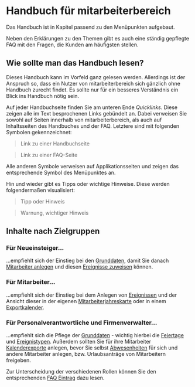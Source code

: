 # Handbuch für mitarbeiterbereich

Das Handbuch ist in Kapitel passend zu den Menüpunkten aufgebaut.

Neben den Erklärungen zu den Themen gibt es auch eine ständig gepflegte FAQ mit den Fragen, die Kunden am häufigsten stellen.

## Wie sollte man das Handbuch lesen?

Dieses Handbuch kann im Vorfeld ganz gelesen werden. Allerdings ist der Anspruch so, dass ein Nutzer von mitarbeiterbereich sich gänzlich ohne Handbuch zurecht findet. Es sollte nur für ein besseres Verständnis ein Blick ins Handbuch nötig sein.

Auf jeder Handbuchseite finden Sie am unteren Ende *Quicklinks*. Diese zeigen alle im Text besprochenen Links gebündelt an. Dabei verweisen Sie sowohl auf Seiten innerhalb von mitarbeiterbereich, als auch auf Inhaltsseiten des Handbuches und der FAQ. Letztere sind mit folgenden Symbolen gekennzeichnet:

> <i class="fa fa-book fa-fw"></i> Link zu einer Handbuchseite

> <i class="fa fa-question fa-fw"></i> Link zu einer FAQ-Seite

Alle anderen Symbole verweisen auf Applikationsseiten und zeigen das entsprechende Symbol des Menüpunktes an.

Hin und wieder gibt es Tipps oder wichtige Hinweise. Diese werden folgendermaßen visualisiert:

> <i class="fa fa-exclamation-triangle fa-fw text-warning"></i> Tipp oder Hinweis

> <i class="fa fa-exclamation-triangle fa-fw text-danger"></i> Warnung, wichtiger Hinweis


## Inhalte nach Zielgruppen

### Für Neueinsteiger...

...empfiehlt sich der Einstieg bei den [Grunddaten][1], damit Sie danach [Mitarbeiter anlegen][2] und diesen [Ereignisse zuweisen][3] können.


### Für Mitarbeiter...

...empfiehlt sich der Einstieg bei dem Anlegen von [Ereignissen][3] und der Ansicht dieser in der eigenen [Mitarbeiterjahreskarte][4] oder in einem [Exportkalender][5].


### Für Personalverantwortliche und Firmenverwalter...

...empfiehlt sich die Pflege der [Grunddaten][1] - wichtig hierbei die [Feiertage][6] und [Ereignistypen][7]. Außerdem sollten Sie für ihre Mitarbeiter [Kalenderexporte][8] anlegen, bevor Sie selbst [Abwesenheiten][3] für sich und andere Mitarbeiter anlegen, bzw. Urlaubsanträge von Mitarbeitern freigeben.


Zur Unterscheidung der verschiedenen Rollen können Sie den entsprechenden [FAQ Eintrag][9] dazu lesen.


[1]: ./de/firmendaten.md
[2]: ./de/mitarbeiter.md
[3]: ./de/ereignisse.md
[4]: ./de/mitarbeiterjahreskarte.md
[5]: ./de/kalenderexporte.md
[6]: ./de/feiertage.md
[7]: ./de/ereignistypen.md
[8]: ./de/kalenderexporte.md
[9]: /docs/faq/rollen-im-system